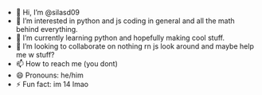 - 👋 Hi, I’m @silasd09
- 👀 I’m interested in python and js coding in general and all the math behind everything.
- 🌱 I’m currently learning python and hopefully making cool stuff.
- 💞️ I’m looking to collaborate on nothing rn js look around and maybe help me w stuff?
- 📫 How to reach me (you dont)
- 😄 Pronouns: he/him
- ⚡ Fun fact: im 14 lmao

<!---
silasd09/silasd09 is a ✨ special ✨ repository because its `README.md` (this file) appears on your GitHub profile.
You can click the Preview link to take a look at your changes.
--->
